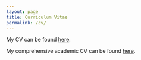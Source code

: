 ```yaml
---
layout: page
title: Curriculum Vitae
permalink: /cv/
---
```


My CV can be found [here](http://ashires.web.cern.ch/ashires/alexander-shires-cv.pdf).

My comprehensive academic CV can be found [here](http://ashires.web.cern.ch/ashires/alexander-shires-cv-physics.pdf).


